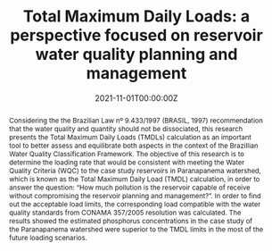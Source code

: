 ﻿---
abstract: 'Considering the the Brazilian Law nº 9.433/1997 (BRASIL, 1997) recommendation that the water quality and quantity should not be dissociated, this research presents the Total Maximum Daily Loads (TMDLs) calculation as an important tool to better assess and equilibrate both aspects in the context of the Brazillian Water Quality Classification Framework. The objective of this research is to determine the loading rate that would be consistent with meeting the Water Quality Criteria (WQC) to the case study reservoirs in Paranapanema watershed, which is known as the Total Maximum Daily Load (TMDL) calculation, in order to answer the question: “How much pollution is the reservoir capable of receive without compromising the reservoir planning and management?”. In order to find out the acceptable load limits, the corresponding load compatible with the water quality standards from CONAMA 357/2005 resolution was calculated. The results showed the estimated phosphorus concentrations in the case study of the Paranapanema watershed were superior to the TMDL limits in the most of the future loading scenarios.' 
authors:
- Ana Carolina Canossa Becker 
- Bruna Arcie Polli
- Cristovão Vicente Scapulatempo Fernandes 
date: "2021-11-01T00:00:00Z"
doi: ""
featured: true
publication: XXIV Simpósio Brasileiro de Recursos Hídricos, Belo Horizonte
publication_short: 
publication_types:
- "1"
publishDate: "2021-11-01T00:00:00Z"
summary: 
tags: [Qualidade da água, UFPR]
title: 'Total Maximum Daily Loads: a perspective focused on reservoir water quality planning and management'
url_code: ""
url_dataset: ""
url_pdf: "publication/paranapanema_sbrh_2021/TMDL_SBRH_2021.pdf"
url_poster: ""
url_project: ""
url_slides: ""
url_source: ""
url_video: "https://www.youtube.com/watch?v=4d2OG9TcOuQ&t=19s"
---
